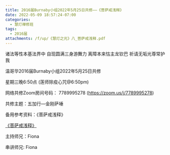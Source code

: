 ```yaml
---
title: 2016届Burnaby小组2022年5月25日共修——《菩萨戒浅释》
date: 2022-05-09 18:57:24-07:00
categories:
  - 慧灯禅修班
tags:
  - 2016届
attachments: /f/up/《慧灯之光》八_菩萨戒浅释.pdf
---
```

诸法等性本基法界中 自现圆满三身游舞力 离障本来怙主龙钦巴 祈请无垢光尊常护我

温哥华2016届Burnaby小组2022年5月25日共修

星期三晚6:50点 (莲师除疫心咒@6:50pm)

网络共修Zoom房间号码： 7789995278 (<https://zoom.us/j/7789995278>)

共修主题：五加行—金刚萨埵

备用参考资料：《菩萨戒浅释》

[《菩萨戒浅释》](/f/up/《慧灯之光》八_菩萨戒浅释.pdf)

主持师兄：Fiona

串讲师兄: Fiona